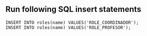 ## Run following SQL insert statements
```
INSERT INTO roles(name) VALUES('ROLE_COORDINADOR');
INSERT INTO roles(name) VALUES('ROLE_PROFESOR');

